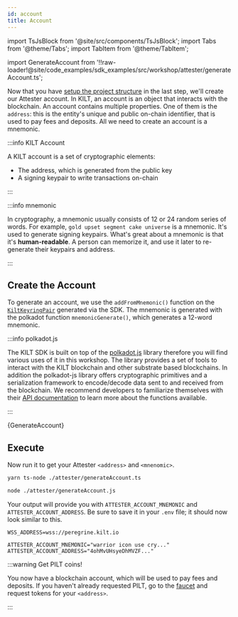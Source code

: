 ```yaml
---
id: account
title: Account
---
```


import TsJsBlock from '@site/src/components/TsJsBlock';
import Tabs from '@theme/Tabs';
import TabItem from '@theme/TabItem';

import GenerateAccount from '!!raw-loader!@site/code_examples/sdk_examples/src/workshop/attester/generateAccount.ts';

Now that you have [setup the project structure](./) in the last step, we'll create our <span className="label-role attester">Attester</span> account.
In KILT, an account is an object that interacts with the blockchain.
An account contains multiple properties.
One of them is the `address`: this is the entity's unique and public on-chain identifier, that is used to pay fees and deposits.
All we need to create an account is a mnemonic.

:::info KILT Account

A KILT account is a set of cryptographic elements:

- The address, which is generated from the public key
- A signing keypair to write transactions on-chain

:::

:::info mnemonic

In cryptography, a mnemonic usually consists of 12 or 24 random series of words.
For example, `gold upset segment cake universe` is a mnemonic.
It's used to generate signing keypairs.
What's great about a mnemonic is that it's **human-readable**.
A person can memorize it, and use it later to re-generate their keypairs and address.

:::

## Create the Account

To generate an account, we use the `addFromMnemonic()` function on the [`KiltKeyringPair`](https://kiltprotocol.github.io/sdk-js/interfaces/types_src.KiltKeyringPair.html) generated via the SDK.
The mnemonic is generated with the polkadot function `mnemonicGenerate()`, which generates a 12-word mnemonic.

:::info polkadot.js

The KILT SDK is built on top of the [polkadot.js](https://polkadot.js.org/) library therefore you will find various uses of it in this workshop.
The library provides a set of tools to interact with the KILT blockchain and other substrate based blockchains.
In addition the polkadot-js library offers cryptographic primitives and a serialization framework to encode/decode data sent to and received from the blockchain.
We recommend developers to familiarize themselves with their [API documentation](https://polkadot.js.org/docs/) to learn more about the functions available.

:::



<TsJsBlock fileName="attester/generateAccount">
  {GenerateAccount}
</TsJsBlock>

## Execute

Now run it to get your <span className="label-role attester">Attester</span> `<address>` and `<mnenomic>`.

<Tabs groupId="ts-js-choice">
  <TabItem value='ts' label='Typescript' default>

  ```bash
  yarn ts-node ./attester/generateAccount.ts
  ```

  </TabItem>
  <TabItem value='js' label='Javascript' default>

  ```bash
  node ./attester/generateAccount.js
  ```

  </TabItem>
</Tabs>

Your output will provide you with `ATTESTER_ACCOUNT_MNEMONIC` and `ATTESTER_ACCOUNT_ADDRESS`.
Be sure to save it in your `.env` file; it should now look similar to this.

```env title=".env"
WSS_ADDRESS=wss://peregrine.kilt.io

ATTESTER_ACCOUNT_MNEMONIC="warrior icon use cry..."
ATTESTER_ACCOUNT_ADDRESS="4ohMvUHsyeDhMVZF..."
```

:::warning Get PILT coins!

You now have a blockchain account, which will be used to pay fees and deposits.
If you haven't already requested PILT, go to the [faucet](https://faucet.peregrine.kilt.io) and request tokens for your `<address>`.

:::
